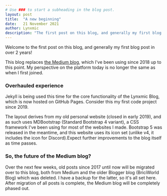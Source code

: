```yaml
---
# Use ### to start a subheading in the blog post.
layout: post
title:  "A new beginning"
date:   21 November 2021
author: Lynxmic
description: "The first post on this blog, and generally my first blog post in over 2 years!"
---
```

Welcome to the first post on this blog, and generally my first blog post in over 2 years!

This blog replaces [the Medium blog][Medium-blog], which I've been using since 2018 up to this point. My perspective on the platform today is no longer the same as when I first joined.

### Overhauled experience
Jekyll is being used this time for the core functionality of the Lynxmic Blog, which is now hosted on GitHub Pages. Consider this my first code project since 2019.

The layout derives from my old personal website (closed in early 2019), and as such uses MDBootstrap (Standard Bootstrap 4 variant), a CSS framework I've been using for most of the websites I made. Bootstrap 5 was released in the meantime, and this website uses its icon set (unlike v4, it includes the icon for Discord).Expect further improvements to the blog itself as time passes.

### So, the future of the Medium blog?
Over the next few weeks, old posts since 2017 until now will be migrated over to this blog, both from Medium and the older Blogger blog (BriciWorld Blog) which was deleted. I have a backup for the latter, so it's all set here. After migration of all posts is complete, the Medium blog will be completely phased out.

[Medium-blog]: https://medium.com/lynxmic
[Blogger-blog]: https://lynxmic.blogspot.com
[subreddit-wiki]: https://reddit.com/r/Lynxmic/wiki